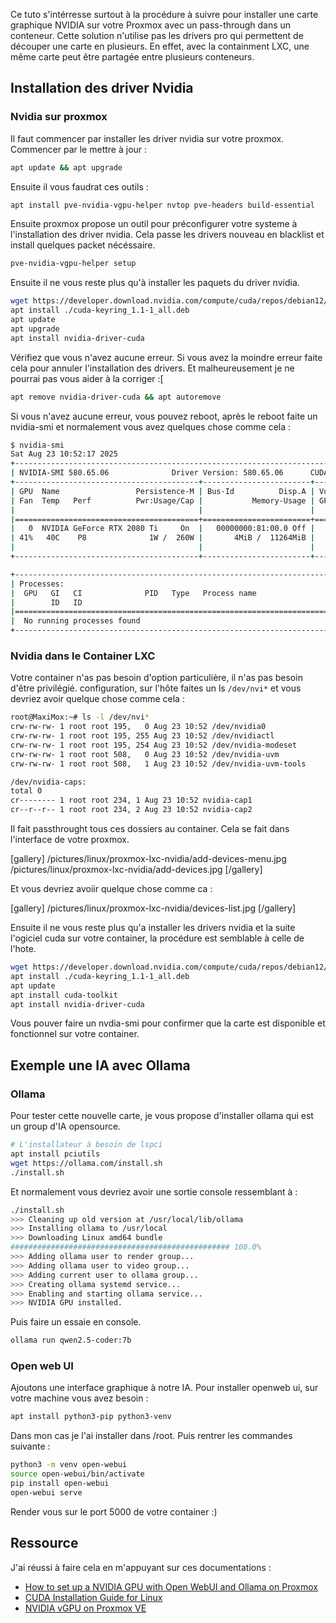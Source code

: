 
Ce tuto s'intérresse surtout à la procédure à suivre pour installer une carte graphique NVIDIA sur votre Proxmox avec un pass-through dans un conteneur.
Cette solution n'utilise pas les drivers pro qui permettent de découper une carte en plusieurs. En effet, avec la containment LXC, une même carte peut être partagée entre plusieurs conteneurs. 

## Installation des driver Nvidia

### Nvidia sur proxmox

Il faut commencer par installer les driver nvidia sur votre proxmox. 
Commencer par le mettre à jour :

~~~bash
apt update && apt upgrade
~~~

Ensuite il vous faudrat ces outils :

~~~bash
apt install pve-nvidia-vgpu-helper nvtop pve-headers build-essential
~~~

Ensuite proxmox propose un outil pour préconfigurer votre systeme à l'installation des driver nvidia.
Cela passe les drivers nouveau en blacklist et install quelques packet nécéssaire. 

~~~bash
pve-nvidia-vgpu-helper setup
~~~

Ensuite il ne vous reste plus qu'à installer les paquets du driver nvidia. 

~~~bash 
wget https://developer.download.nvidia.com/compute/cuda/repos/debian12/x86_64/cuda-keyring_1.1-1_all.deb
apt install ./cuda-keyring_1.1-1_all.deb
apt update
apt upgrade
apt install nvidia-driver-cuda
~~~

Vérifiez que vous n'avez aucune erreur. Si vous avez la moindre erreur faite cela pour annuler l'installation des drivers.
Et malheureusement je ne pourrai pas vous aider à la corriger :[

~~~bash
apt remove nvidia-driver-cuda && apt autoremove
~~~

Si vous n'avez aucune erreur, vous pouvez reboot, après le reboot faite un nvidia-smi et normalement vous avez quelques chose comme cela : 

~~~bash
$ nvidia-smi 
Sat Aug 23 10:52:17 2025       
+-----------------------------------------------------------------------------------------+
| NVIDIA-SMI 580.65.06              Driver Version: 580.65.06      CUDA Version: 13.0     |
+-----------------------------------------+------------------------+----------------------+
| GPU  Name                 Persistence-M | Bus-Id          Disp.A | Volatile Uncorr. ECC |
| Fan  Temp   Perf          Pwr:Usage/Cap |           Memory-Usage | GPU-Util  Compute M. |
|                                         |                        |               MIG M. |
|=========================================+========================+======================|
|   0  NVIDIA GeForce RTX 2080 Ti     On  |   00000000:81:00.0 Off |                  N/A |
| 41%   40C    P8              1W /  260W |       4MiB /  11264MiB |      0%      Default |
|                                         |                        |                  N/A |
+-----------------------------------------+------------------------+----------------------+

+-----------------------------------------------------------------------------------------+
| Processes:                                                                              |
|  GPU   GI   CI              PID   Type   Process name                        GPU Memory |
|        ID   ID                                                               Usage      |
|=========================================================================================|
|  No running processes found                                                             |
+-----------------------------------------------------------------------------------------+
~~~

### Nvidia dans le Container LXC

Votre container n'as pas besoin d'option particulière, il n'as pas besoin d'être privilégié.
configuration, sur l'hôte faites un ls `/dev/nvi*` et vous devriez avoir quelque chose comme cela : 

~~~bash
root@MaxiMox:~# ls -l /dev/nvi*
crw-rw-rw- 1 root root 195,   0 Aug 23 10:52 /dev/nvidia0
crw-rw-rw- 1 root root 195, 255 Aug 23 10:52 /dev/nvidiactl
crw-rw-rw- 1 root root 195, 254 Aug 23 10:52 /dev/nvidia-modeset
crw-rw-rw- 1 root root 508,   0 Aug 23 10:52 /dev/nvidia-uvm
crw-rw-rw- 1 root root 508,   1 Aug 23 10:52 /dev/nvidia-uvm-tools

/dev/nvidia-caps:
total 0
cr-------- 1 root root 234, 1 Aug 23 10:52 nvidia-cap1
cr--r--r-- 1 root root 234, 2 Aug 23 10:52 nvidia-cap2
~~~

Il fait passthrought tous ces dossiers au container. Cela se fait dans l'interface de votre proxmox.

[gallery]
/pictures/linux/proxmox-lxc-nvidia/add-devices-menu.jpg
/pictures/linux/proxmox-lxc-nvidia/add-devices.jpg
[/gallery]

Et vous devriez avoiir quelque chose comme ca :

[gallery]
/pictures/linux/proxmox-lxc-nvidia/devices-list.jpg
[/gallery]

Ensuite il ne vous reste plus qu'a installer les drivers nvidia et la suite l'ogiciel cuda sur votre container, la procédure est semblable à celle de l'hote. 

~~~bash 
wget https://developer.download.nvidia.com/compute/cuda/repos/debian12/x86_64/cuda-keyring_1.1-1_all.deb
apt install ./cuda-keyring_1.1-1_all.deb
apt update
apt install cuda-toolkit
apt install nvidia-driver-cuda
~~~

Vous pouver faire un nvdia-smi pour confirmer que la carte est disponible et fonctionnel sur votre container. 

## Exemple une IA avec Ollama

### Ollama

Pour tester cette nouvelle carte, je vous propose d'installer ollama qui est un group d'IA opensource.

~~~bash
# L'installateur à besoin de lspci
apt install pciutils
wget https://ollama.com/install.sh
./install.sh
~~~

Et normalement vous devriez avoir une sortie console ressemblant à :

~~~bash
./install.sh 
>>> Cleaning up old version at /usr/local/lib/ollama
>>> Installing ollama to /usr/local
>>> Downloading Linux amd64 bundle
################################################# 100.0%
>>> Adding ollama user to render group...
>>> Adding ollama user to video group...
>>> Adding current user to ollama group...
>>> Creating ollama systemd service...
>>> Enabling and starting ollama service...
>>> NVIDIA GPU installed.
~~~

Puis faire un essaie en console. 

~~~bash
ollama run qwen2.5-coder:7b
~~~

### Open web UI

Ajoutons une interface graphique à notre IA. 
Pour installer openweb ui, sur votre machine vous avez besoin : 

~~~bash
apt install python3-pip python3-venv
~~~

Dans mon cas je l'ai installer dans /root. Puis rentrer les commandes suivante : 

~~~bash
python3 -m venv open-webui
source open-webui/bin/activate
pip install open-webui
open-webui serve
~~~

Render vous sur le port 5000 de votre container :)


## Ressource

J'ai réussi à faire cela en m'appuyant sur ces documentations :
- [How to set up a NVIDIA GPU with Open WebUI and Ollama on Proxmox](https://www.nasmaster.com/how-to-set-up-a-nvidia-gpu-with-open-webui-and-ollama-on-proxmox)
- [CUDA Installation Guide for Linux](https://docs.nvidia.com/cuda/cuda-installation-guide-linux/index.html#network-repo-installation-for-debian)
- [NVIDIA vGPU on Proxmox VE](https://pve.proxmox.com/wiki/NVIDIA_vGPU_on_Proxmox_VE)

